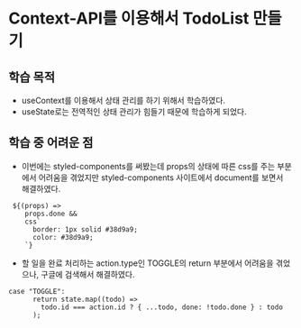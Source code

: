 # Context-API를 이용해서 TodoList 만들기

학습 목적
---
- useContext를 이용해서 상태 관리를 하기 위해서 학습하였다.
- useState로는 전역적인 상태 관리가 힘들기 때문에 학습하게 되었다.

학습 중 어려운 점
---
- 이번에는 styled-components를 써봤는데 props의 상태에 따른 css를 주는 부분에서 어려움을 겪었지만 styled-components 사이트에서 document를 보면서 해결하였다.
```
 ${(props) =>
    props.done &&
    css`
      border: 1px solid #38d9a9;
      color: #38d9a9;
    `}
```

- 할 일을 완료 처리하는 action.type인 TOGGLE의 return 부분에서 어려움을 겪었으나, 구글에 검색해서 해결하였다.
```
case "TOGGLE":
      return state.map((todo) =>
        todo.id === action.id ? { ...todo, done: !todo.done } : todo
      );
```


